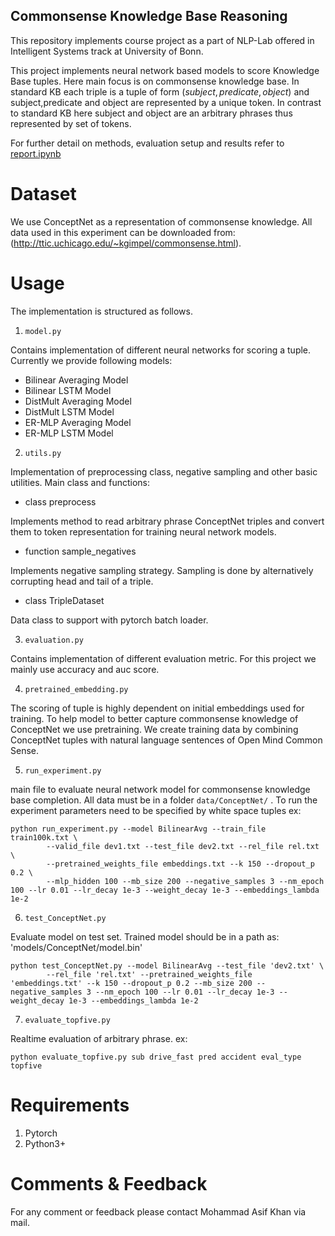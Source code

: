 ## Commonsense Knowledge Base Reasoning

This repository implements course project as a part of NLP-Lab offered in Intelligent Systems track at University of Bonn.

This project implements neural network based models to score Knowledge Base tuples.
Here main focus is on commonsense knowledge base. In standard KB each triple is a tuple of form $(subject,predicate,object)$ and subject,predicate and object are represented by a unique token. In contrast to standard KB here subject and object are an arbitrary phrases thus represented by set of tokens.

For further detail on methods, evaluation setup and results refer to 
[report.ipynb](https://github.com/MdAsifKhan/NLP-Project/report.ipynb)

# Dataset
We use ConceptNet as a representation of commonsense knowledge. All data used in this experiment can be downloaded from: (http://ttic.uchicago.edu/~kgimpel/commonsense.html).


# Usage
The implementation is structured as follows.

1. ```model.py ```

Contains implementation of different neural networks for scoring a tuple. Currently we provide following models:
* Bilinear Averaging Model
* Bilinear LSTM Model
* DistMult Averaging Model
* DistMult LSTM Model
* ER-MLP Averaging Model
* ER-MLP LSTM Model

2. ```utils.py```

Implementation of preprocessing class, negative sampling and other basic utilities.
Main class and functions:
* class preprocess

Implements method to read arbitrary phrase ConceptNet triples and convert them to token representation for training neural network models. 

* function sample_negatives

Implements negative sampling strategy. Sampling is done by alternatively corrupting head and tail of a triple.

* class TripleDataset

Data class to support with pytorch batch loader.

3. ```evaluation.py```

Contains implementation of different evaluation metric. For this project we mainly use accuracy and auc score.


4. ```pretrained_embedding.py```

The scoring of tuple is highly dependent on initial embeddings used for training. To help model to better capture commonsense knowledge of ConceptNet we use pretraining. We create training data by combining ConceptNet tuples with natural language sentences of Open Mind Common Sense. 

5. ```run_experiment.py```

main file to evaluate neural network model for commonsense knowledge base completion. All data must be in a folder ```data/ConceptNet/``` . To run the experiment parameters need to be specified by white space tuples ex:
```
python run_experiment.py --model BilinearAvg --train_file train100k.txt \
		--valid_file dev1.txt --test_file dev2.txt --rel_file rel.txt \
		--pretrained_weights_file embeddings.txt --k 150 --dropout_p 0.2 \
		--mlp_hidden 100 --mb_size 200 --negative_samples 3 --nm_epoch 100 --lr 0.01 --lr_decay 1e-3 --weight_decay 1e-3 --embeddings_lambda 1e-2 
```

6. ```test_ConceptNet.py```

Evaluate model on test set. Trained model should be in a path as: 'models/ConceptNet/model.bin'
```
python test_ConceptNet.py --model BilinearAvg --test_file 'dev2.txt' \
		--rel_file 'rel.txt' --pretrained_weights_file 'embeddings.txt' --k 150 --dropout_p 0.2 --mb_size 200 --negative_samples 3 --nm_epoch 100 --lr 0.01 --lr_decay 1e-3 --weight_decay 1e-3 --embeddings_lambda 1e-2 
```

7. ```evaluate_topfive.py```

Realtime evaluation of arbitrary phrase. ex:

```
python evaluate_topfive.py sub drive_fast pred accident eval_type topfive
```



# Requirements
1. Pytorch
2. Python3+

# Comments & Feedback
For any comment or feedback please contact Mohammad Asif Khan via mail.